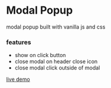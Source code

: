# Modal Popup

modal popup built with vanilla js and css

### features

- show on click button
- close modal on header close icon
- close modal click outside of modal

[live demo](https://muhib-dev.github.io/vanila-javascript-projects/modal-popup/)
